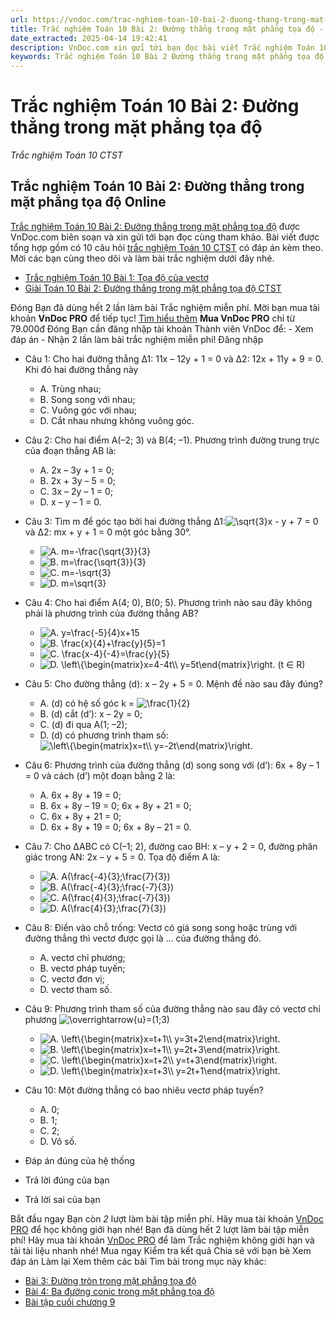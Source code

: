 ```yaml
---
url: https://vndoc.com/trac-nghiem-toan-10-bai-2-duong-thang-trong-mat-phang-toa-do-290383
title: Trắc nghiệm Toán 10 Bài 2: Đường thẳng trong mặt phẳng tọa độ - Trắc nghiệm Toán 10 CTST - VnDoc.com
date_extracted: 2025-04-14 19:42:41
description: VnDoc.com xin gửi tới bạn đọc bài viết Trắc nghiệm Toán 10 Bài 2: Đường thẳng trong mặt phẳng tọa độ. Mời các bạn cùng tham khảo chi tiết.
keywords: Trắc nghiệm Toán 10 Bài 2 Đường thẳng trong mặt phẳng tọa độ,Trắc nghiệm Toán 10 Bài 2,Đường thẳng trong mặt phẳng tọa độ,trắc nghiệm toán 10,trắc nghiệm toán 10 CTST,toán 10,toán 10 CTST,toán 10 bài 2
---
```


# Trắc nghiệm Toán 10 Bài 2: Đường thẳng trong mặt phẳng tọa độ
 _Trắc nghiệm Toán 10 CTST_
## Trắc nghiệm Toán 10 Bài 2: Đường thẳng trong mặt phẳng tọa độ Online
[Trắc nghiệm Toán 10 Bài 2: Đường thẳng trong mặt phẳng tọa độ](<https://vndoc.com/trac-nghiem-toan-10-bai-2-duong-thang-trong-mat-phang-toa-do-290383>) được VnDoc.com biên soạn và xin gửi tới bạn đọc cùng tham khảo. Bài viết được tổng hợp gồm có 10 câu hỏi [trắc nghiệm Toán 10 CTST](<https://vndoc.com/trac-nghiem-toan-10-ctst>) có đáp án kèm theo. Mời các bạn cùng theo dõi và làm bài trắc nghiệm dưới đây nhé.
  * [Trắc nghiệm Toán 10 Bài 1: Tọa độ của vectơ](<https://vndoc.com/trac-nghiem-toan-10-bai-1-toa-do-cua-vecto-290381>)
  * [Giải Toán 10 Bài 2: Đường thẳng trong mặt phẳng tọa độ CTST](<https://vndoc.com/giai-toan-10-bai-2-duong-thang-trong-mat-phang-toa-do-ctst-283538>)

Đóng
Bạn đã dùng hết 2 lần làm bài Trắc nghiệm miễn phí. Mời bạn mua tài khoản **VnDoc PRO** để tiếp tục\! [Tìm hiểu thêm](</pro>)
**Mua VnDoc PRO** chỉ từ 79.000đ
Đóng
Bạn cần đăng nhập tài khoản Thành viên VnDoc để:
\- Xem đáp án
\- Nhận 2 lần làm bài trắc nghiệm miễn phí\!
Đăng nhập 
  * Câu 1:
Cho hai đường thẳng ∆1: 11x – 12y + 1 = 0 và ∆2: 12x + 11y + 9 = 0. Khi đó hai đường thẳng này
    * A. Trùng nhau;
    * B. Song song với nhau;
    * C. Vuông góc với nhau;
    * D. Cắt nhau nhưng không vuông góc.
  * Câu 2:
Cho hai điểm A\(–2; 3\) và B\(4; –1\). Phương trình đường trung trực của đoạn thẳng AB là:
    * A. 2x – 3y + 1 = 0;
    * B. 2x + 3y – 5 = 0;
    * C. 3x – 2y – 1 = 0;
    * D. x – y – 1 = 0.
  * Câu 3:
Tìm m để góc tạo bởi hai đường thẳng ∆1:![\\sqrt{3}x](https://tex.vdoc.vn?tex=%5Csqrt%7B3%7Dx) \- y + 7 = 0 và ∆2: mx + y + 1 = 0 một góc bằng 30°.
    * ![A. m=-\\frac{\\sqrt{3}}{3}](https://tex.vdoc.vn?tex=A.%20m%3D-%5Cfrac%7B%5Csqrt%7B3%7D%7D%7B3%7D)
    * ![B. m=\\frac{\\sqrt{3}}{3}](https://tex.vdoc.vn?tex=B.%20m%3D%5Cfrac%7B%5Csqrt%7B3%7D%7D%7B3%7D)
    * ![C. m=-\\sqrt{3}](https://tex.vdoc.vn?tex=C.%20m%3D-%5Csqrt%7B3%7D)
    * ![D. m=\\sqrt{3}](https://tex.vdoc.vn?tex=D.%20m%3D%5Csqrt%7B3%7D)
  * Câu 4:
Cho hai điểm A\(4; 0\), B\(0; 5\). Phương trình nào sau đây không phải là phương trình của đường thẳng AB?
    * ![A. y=\\frac{-5}{4}x+15](https://tex.vdoc.vn?tex=A.%20y%3D%5Cfrac%7B-5%7D%7B4%7Dx%2B15)
    * ![B. \\frac{x}{4}+\\frac{y}{5}=1](https://tex.vdoc.vn?tex=B.%20%5Cfrac%7Bx%7D%7B4%7D%2B%5Cfrac%7By%7D%7B5%7D%3D1)
    * ![C. \\frac{x-4}{-4}=\\frac{y}{5}](https://tex.vdoc.vn?tex=C.%20%5Cfrac%7Bx-4%7D%7B-4%7D%3D%5Cfrac%7By%7D%7B5%7D)
    * ![D. \\left\\{\\begin{matrix}x=4-4t\\\\ y=5t\\end{matrix}\\right. \(t ∈ R\)](https://tex.vdoc.vn?tex=D.%20%5Cleft%5C%7B%5Cbegin%7Bmatrix%7Dx%3D4-4t%5C%5C%20y%3D5t%5Cend%7Bmatrix%7D%5Cright.%20\(t%20%E2%88%88%20R\))
  * Câu 5:
Cho đường thẳng \(d\): x – 2y + 5 = 0. Mệnh đề nào sau đây đúng?
    * A. \(d\) có hệ số góc k = ![\\frac{1}{2}](https://tex.vdoc.vn?tex=%5Cfrac%7B1%7D%7B2%7D)
    * B. \(d\) cắt \(d’\): x – 2y = 0;
    * C. \(d\) đi qua A\(1; –2\);
    * D. \(d\) có phương trình tham số: ![\\left\\{\\begin{matrix}x=t\\\\ y=-2t\\end{matrix}\\right.](https://tex.vdoc.vn?tex=%5Cleft%5C%7B%5Cbegin%7Bmatrix%7Dx%3Dt%5C%5C%20y%3D-2t%5Cend%7Bmatrix%7D%5Cright.)
  * Câu 6:
Phương trình của đường thẳng \(d\) song song với \(d’\): 6x + 8y – 1 = 0 và cách \(d’\) một đoạn bằng 2 là:
    * A. 6x + 8y + 19 = 0;
    * B. 6x + 8y – 19 = 0; 6x + 8y + 21 = 0;
    * C. 6x + 8y + 21 = 0;
    * D. 6x + 8y + 19 = 0; 6x + 8y – 21 = 0.
  * Câu 7:
Cho ∆ABC có C\(–1; 2\), đường cao BH: x – y + 2 = 0, đường phân giác trong AN: 2x – y + 5 = 0. Tọa độ điểm A là:
    * ![A. A\(\\frac{-4}{3};\\frac{7}{3}\)](https://tex.vdoc.vn?tex=A.%20A\(%5Cfrac%7B-4%7D%7B3%7D%3B%5Cfrac%7B7%7D%7B3%7D\))
    * ![B. A\(\\frac{-4}{3};\\frac{-7}{3}\)](https://tex.vdoc.vn?tex=B.%20A\(%5Cfrac%7B-4%7D%7B3%7D%3B%5Cfrac%7B-7%7D%7B3%7D\))
    * ![C. A\(\\frac{4}{3};\\frac{-7}{3}\)](https://tex.vdoc.vn?tex=C.%20A\(%5Cfrac%7B4%7D%7B3%7D%3B%5Cfrac%7B-7%7D%7B3%7D\))
    * ![D. A\(\\frac{4}{3};\\frac{7}{3}\)](https://tex.vdoc.vn?tex=D.%20A\(%5Cfrac%7B4%7D%7B3%7D%3B%5Cfrac%7B7%7D%7B3%7D\))
  * Câu 8:
Điền vào chỗ trống: Vectơ có giá song song hoặc trùng với đường thẳng thì vectơ được gọi là … của đường thẳng đó.
    * A. vectơ chỉ phương;
    * B. vectơ pháp tuyến;
    * C. vectơ đơn vị;
    * D. vectơ tham số.
  * Câu 9:
Phương trình tham số của đường thẳng nào sau đây có vectơ chỉ phương ![\\overrightarrow{u}=\(1;3\)](https://tex.vdoc.vn?tex=%5Coverrightarrow%7Bu%7D%3D\(1%3B3\))
    * ![A. \\left\\{\\begin{matrix}x=t+1\\\\ y=3t+2\\end{matrix}\\right.](https://tex.vdoc.vn?tex=A.%20%5Cleft%5C%7B%5Cbegin%7Bmatrix%7Dx%3Dt%2B1%5C%5C%20y%3D3t%2B2%5Cend%7Bmatrix%7D%5Cright.)
    * ![B. \\left\\{\\begin{matrix}x=t+1\\\\ y=2t+3\\end{matrix}\\right.](https://tex.vdoc.vn?tex=B.%20%5Cleft%5C%7B%5Cbegin%7Bmatrix%7Dx%3Dt%2B1%5C%5C%20y%3D2t%2B3%5Cend%7Bmatrix%7D%5Cright.)
    * ![C. \\left\\{\\begin{matrix}x=t+2\\\\ y=t+3\\end{matrix}\\right.](https://tex.vdoc.vn?tex=C.%20%5Cleft%5C%7B%5Cbegin%7Bmatrix%7Dx%3Dt%2B2%5C%5C%20y%3Dt%2B3%5Cend%7Bmatrix%7D%5Cright.)
    * ![D. \\left\\{\\begin{matrix}x=t+3\\\\ y=2t+1\\end{matrix}\\right.](https://tex.vdoc.vn?tex=D.%20%5Cleft%5C%7B%5Cbegin%7Bmatrix%7Dx%3Dt%2B3%5C%5C%20y%3D2t%2B1%5Cend%7Bmatrix%7D%5Cright.)
  * Câu 10:
Một đường thẳng có bao nhiêu vectơ pháp tuyến?
    * A. 0;
    * B. 1;
    * C. 2;
    * D. Vô số.

  * Đáp án đúng của hệ thống
  * Trả lời đúng của bạn
  * Trả lời sai của bạn

Bắt đầu ngay
Bạn còn _2_ lượt làm bài tập miễn phí. Hãy mua tài khoản [VnDoc PRO](</pro>) để học không giới hạn nhé\!  Bạn đã dùng hết 2 lượt làm bài tập miễn phí\! Hãy mua tài khoản [VnDoc PRO](</pro>) để làm Trắc nghiệm không giới hạn và tải tài liệu nhanh nhé\!  Mua ngay
Kiểm tra kết quả Chia sẻ với bạn bè Xem đáp án Làm lại
Xem thêm các bài Tìm bài trong mục này khác:
  * [Bài 3: Đường tròn trong mặt phẳng tọa độ](</trac-nghiem-toan-10-bai-3-duong-tron-trong-mat-phang-toa-do-290386>)
  * [Bài 4: Ba đường conic trong mặt phẳng tọa độ](</trac-nghiem-toan-10-bai-4-ba-duong-conic-trong-mat-phang-toa-do-290440>)
  * [Bài tập cuối chương 9](</trac-nghiem-toan-10-bai-tap-cuoi-chuong-9-290441>)

